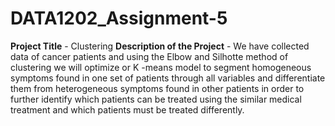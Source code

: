# DATA1202_Assignment-5
**Project Title** - Clustering 
**Description of the Project** - We have collected data of cancer patients and using the Elbow and Silhotte method of clustering we will optimize or K -means model to segment homogeneous symptoms found in one set of patients through all variables and differentiate them from heterogeneous symptoms found in other patients in order to further identify which patients can be treated using the similar medical treatment and which patients must be treated differently.
